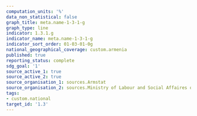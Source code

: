 ```yaml
---
computation_units: '%'
data_non_statistical: false
graph_title: meta.name-1-3-1-g
graph_type: line
indicator: 1.3.1.g
indicator_name: meta.name-1-3-1-g
indicator_sort_order: 01-03-01-0g
national_geographical_coverage: custom.armenia
published: true
reporting_status: complete
sdg_goal: '1'
source_active_1: true
source_active_2: true
source_organisation_1: sources.Armstat
source_organisation_2: sources.Ministry of Labour and Social Affaires of RA
tags:
- custom.national
target_id: '1.3'
---
```

